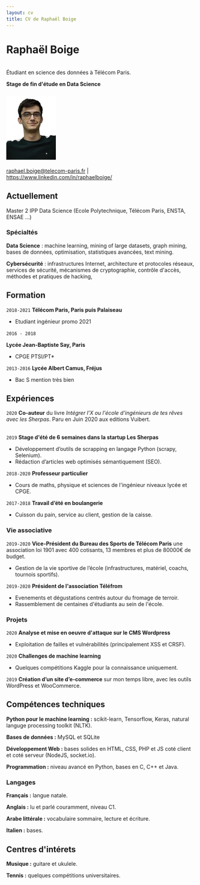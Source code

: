 ```yaml
---
layout: cv
title: CV de Raphaël Boige
---
```


# Raphaël Boige
\
Étudiant en science des données à Télécom Paris.

**Stage de fin d'étude en Data Science**

### ![](photo_id.jpg)

<div id="webaddress">
<a href="raphael.boige@telecom-paris.fr">raphael.boige@telecom-paris.fr</a>
| <a href="https://www.linkedin.com/in/raphaelboige/">https://www.linkedin.com/in/raphaelboige/</a>
</div>




## Actuellement

Master 2 IPP Data Science (Ecole Polytechnique, Télécom Paris, ENSTA, ENSAE ...)

### Spécialtés
**Data Science** : machine learning, mining of large datasets, graph mining, bases de données, optimisation, statistiques avancées, text mining.

**Cybersécurité** : infrastructures Internet, architecture et protocoles réseaux,	services de sécurité, mécanismes de cryptographie, contrôle d'accès, méthodes et pratiques de hacking,



## Formation

`2018-2021`
__Télécom Paris, Paris puis Palaiseau__
- Etudiant ingénieur promo 2021

`2016 - 2018`

__Lycée Jean-Baptiste Say, Paris__
- CPGE PTSI/PT*

`2013-2016`
__Lycée Albert Camus, Fréjus__

- Bac S mention très bien


## Expériences

`2020`
__Co-auteur__ du livre *Intégrer l'X ou l'école d'ingénieurs de tes rêves avec les Sherpas*. Paru en Juin 2020 aux editions Vuibert.


\
`2019`
__Stage d'été de 6 semaines dans la startup Les Sherpas__
- Développement d’outils de scrapping en langage Python (scrapy, Selenium).
- Rédaction d’articles web optimisés sémantiquement (SEO).


`2018-2020`
__Professeur particulier__
- Cours de maths, physique et sciences de l'ingénieur niveaux lycée et CPGE.

`2017-2018`
__Travail d’été en boulangerie__
 - Cuisson du pain, service au client, gestion de la caisse.

### Vie associative

`2019-2020`
__Vice-Président du Bureau des Sports de Télécom Paris__ une association loi 1901 avec 400 cotisants, 13 membres et plus de 80000€ de budget.
- Gestion de la vie sportive de l’école (infrastructures, matériel, coachs, tournois sportifs).

`2019-2020`
__Président de l'association Téléfrom__
- Evenements et dégustations centrés autour du fromage de terroir.
- Rassemblement de centaines d'étudiants au sein de l'école.

### Projets

`2020`
__Analyse et mise en oeuvre d'attaque sur le CMS Wordpress__
- Exploitation de failles et vulnérabilités (principalement XSS et CRSF).

`2020`
__Challenges de machine learning__
- Quelques compétitions Kaggle pour la connaissance uniquement.

`2019`
__Création d’un site d’e-commerce__ sur mon temps libre, avec les outils WordPress et WooCommerce.


<!-- ### Footer
Last updated: May 2013 -->

## Compétences techniques

__Python pour le machine learning :__ scikit-learn, Tensorflow, Keras, natural languge processing toolkit (NLTK).

__Bases de données :__ MySQL et SQLite

__Développement Web :__ bases solides en HTML, CSS, PHP et JS coté client et coté serveur (NodeJS, socket.io).

__Programmation :__ niveau avancé en Python, bases en C, C++ et Java.

### Langages

__Français :__ langue natale.

__Anglais :__ lu et parlé couramment, niveau C1.

__Arabe littérale :__ vocabulaire sommaire, lecture et écriture.

__Italien :__ bases.

## Centres d'intérets

__Musique :__ guitare et ukulele.

__Tennis :__  quelques compétitions universitaires.
